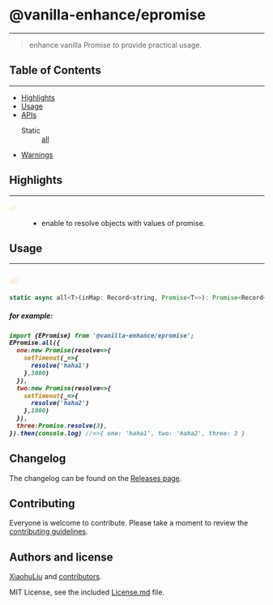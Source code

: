 # @vanilla-enhance/epromise

<hr/>

>enhance vanilla Promise to provide practical usage.
## Table of Contents

<hr/>

<ul>
	<li><a href="#Highlights">Highlights</a> </li>
	<li><a href="#useage">Usage</a></li>
    <li><a href="#api">APIs</a>
    <dl>
        <dt>Static</dt>
        <dd><a href="#static-all">all</a></dd>
    </dl>
    </li>
    <li><a href="#Warnings">Warnings</a>
</ul>


<h2 id="Highlights">Highlights</h3>

<hr/>
	<dl>
        <dt><span style="color: #ffe4c4; ">all</span></dt>
		<dd>
            <ul>
                <li>enable to resolve objects with values of promise.</li>
            </ul>
        </dd>
	</dl>


<h2 id="useage">Usage</h3>

<hr/>
<h3 style="color: #ffe4c4;" id="static-all">all</h3>

```js
static async all<T>(inMap: Record<string, Promise<T>>): Promise<Record<string, T>>
```

<h5>for example:<h5/>

```js
import {EPromise} from '@vanilla-enhance/epromise';
EPromise.all({
  one:new Promise(resolve=>{
    setTimeout(_=>{
      resolve('haha1')
    },3000)
  }),
  two:new Promise(resolve=>{
    setTimeout(_=>{
      resolve('haha2')
    },1000)
  }),
  three:Promise.resolve(3),
}).then(console.log) //=>{ one: 'haha1', two: 'haha2', three: 3 }
```

## Changelog

The changelog can be found on the [Releases page](https://gitee.com/vanilla-enhance/epromise/releases).

## Contributing

Everyone is welcome to contribute. Please take a moment to review the [contributing guidelines](Contributing.md).

## Authors and license

[XiaohuLiu](https://gitee.com/vanilla-enhance/epromise.git) and [contributors](https://gitee.com/vanilla-enhance/epromise/graphs/contributors).

MIT License, see the included [License.md](License.md) file.

